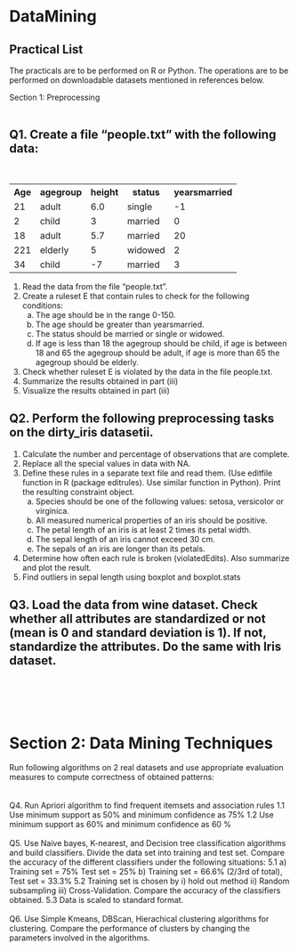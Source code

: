 ﻿# DataMining

## Practical List
The practicals are to be performed on R or Python. The operations are to be performed on 
downloadable datasets mentioned in references below.
<div>Section 1: Preprocessing</div><br>
<h2>Q1. Create a file “people.txt” with the following data:</h2><br>

<table>
    <tr>
        <th>Age</th>
        <th>agegroup</th>
        <th>height</th>
        <th>status</th>
        <th>yearsmarried</th>
    </tr>
    <tr>
        <td>21</td>
        <td>adult</td>
        <td>6.0</td>
        <td>single</td>
        <td>-1</td>
    </tr>
    <tr>
        <td>2</td>
        <td>child</td>
        <td>3</td>
        <td>married</td>
        <td>0</td>
    </tr>
    <tr>
        <td>18</td>
        <td>adult</td>
        <td>5.7</td>
        <td>married</td>
        <td>20</td>
    </tr>
    <tr>
        <td>221</td>
        <td>elderly</td>
        <td>5</td>
        <td>widowed</td>
        <td>2</td>
    </tr>
    <tr>
        <td>34</td>
        <td>child</td>
        <td>-7</td>
        <td>married</td>
        <td>3</td>
    </tr>
</table>

<ol>
    <li>Read the data from the file “people.txt”.</li>
    <li>Create a ruleset E that contain rules to check for the following conditions:
        <ol type="a">
            <li>The age should be in the range 0-150.</li>
            <li>The age should be greater than yearsmarried.</li>
            <li>The status should be married or single or widowed.</li>
            <li>If age is less than 18 the agegroup should be child, if age is between 18 and 65 the agegroup should be adult, if age is more than 65 the agegroup should be elderly.</li>
        </ol>
    </li>
    <li>Check whether ruleset E is violated by the data in the file people.txt.</li>
    <li>Summarize the results obtained in part (iii)</li>
    <li>Visualize the results obtained in part (iii)</li>
</ol>

<h2>Q2. Perform the following preprocessing tasks on the dirty_iris datasetii.</h2>
<ol>
    <li>Calculate the number and percentage of observations that are complete.</li>
    <li>Replace all the special values in data with NA.</li>
    <li>Define these rules in a separate text file and read them. (Use editfile function in R (package editrules). Use similar function in Python). Print the resulting constraint object.
        <ol type="a">
            <li>Species should be one of the following values: setosa, versicolor or virginica.</li>
            <li>All measured numerical properties of an iris should be positive.</li>
            <li>The petal length of an iris is at least 2 times its petal width.</li>
            <li>The sepal length of an iris cannot exceed 30 cm.</li>
            <li>The sepals of an iris are longer than its petals.</li>
        </ol>
    </li>
    <li>Determine how often each rule is broken (violatedEdits). Also summarize and plot the result.</li>
    <li>Find outliers in sepal length using boxplot and boxplot.stats</li>
</ol>


<h2>Q3. Load the data from wine dataset. Check whether all attributes are standardized or not (mean 
is 0 and standard deviation is 1). If not, standardize the attributes. Do the same with Iris dataset.<h2>

<br><br>
<h1>Section 2: Data Mining Techniques</h1>
Run following algorithms on 2 real datasets and use appropriate evaluation measures to compute 
correctness of obtained patterns:<br><br>
<br>Q4. Run Apriori algorithm to find frequent itemsets and association rules
1.1 Use minimum support as 50% and minimum confidence as 75%
1.2 Use minimum support as 60% and minimum confidence as 60 %<br><br>
Q5. Use Naive bayes, K-nearest, and Decision tree classification algorithms and build classifiers. 
Divide the data set into training and test set. Compare the accuracy of the different classifiers 
under the following situations:
5.1 a) Training set = 75% Test set = 25% b) Training set = 66.6% (2/3rd of total), Test set = 
33.3%
5.2 Training set is chosen by i) hold out method ii) Random subsampling iii) Cross-Validation. 
Compare the accuracy of the classifiers obtained.
5.3 Data is scaled to standard format.<br><br>
Q6. Use Simple Kmeans, DBScan, Hierachical clustering algorithms for clustering. Compare the 
performance of clusters by changing the parameters involved in the algorithms.<br><br
